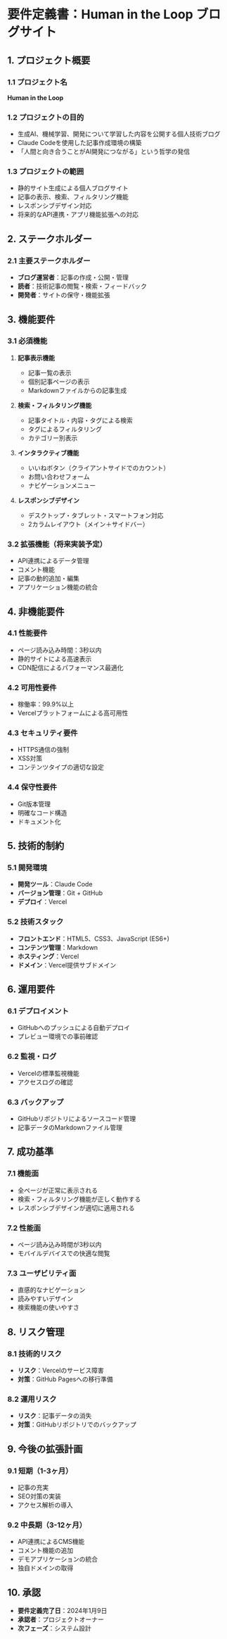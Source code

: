 # 要件定義書：Human in the Loop ブログサイト

## 1. プロジェクト概要

### 1.1 プロジェクト名
**Human in the Loop**

### 1.2 プロジェクトの目的
- 生成AI、機械学習、開発について学習した内容を公開する個人技術ブログ
- Claude Codeを使用した記事作成環境の構築
- 「人間と向き合うことがAI開発につながる」という哲学の発信

### 1.3 プロジェクトの範囲
- 静的サイト生成による個人ブログサイト
- 記事の表示、検索、フィルタリング機能
- レスポンシブデザイン対応
- 将来的なAPI連携・アプリ機能拡張への対応

## 2. ステークホルダー

### 2.1 主要ステークホルダー
- **ブログ運営者**：記事の作成・公開・管理
- **読者**：技術記事の閲覧・検索・フィードバック
- **開発者**：サイトの保守・機能拡張

## 3. 機能要件

### 3.1 必須機能
1. **記事表示機能**
   - 記事一覧の表示
   - 個別記事ページの表示
   - Markdownファイルからの記事生成

2. **検索・フィルタリング機能**
   - 記事タイトル・内容・タグによる検索
   - タグによるフィルタリング
   - カテゴリー別表示

3. **インタラクティブ機能**
   - いいねボタン（クライアントサイドでのカウント）
   - お問い合わせフォーム
   - ナビゲーションメニュー

4. **レスポンシブデザイン**
   - デスクトップ・タブレット・スマートフォン対応
   - 2カラムレイアウト（メイン＋サイドバー）

### 3.2 拡張機能（将来実装予定）
- API連携によるデータ管理
- コメント機能
- 記事の動的追加・編集
- アプリケーション機能の統合

## 4. 非機能要件

### 4.1 性能要件
- ページ読み込み時間：3秒以内
- 静的サイトによる高速表示
- CDN配信によるパフォーマンス最適化

### 4.2 可用性要件
- 稼働率：99.9%以上
- Vercelプラットフォームによる高可用性

### 4.3 セキュリティ要件
- HTTPS通信の強制
- XSS対策
- コンテンツタイプの適切な設定

### 4.4 保守性要件
- Git版本管理
- 明確なコード構造
- ドキュメント化

## 5. 技術的制約

### 5.1 開発環境
- **開発ツール**：Claude Code
- **バージョン管理**：Git + GitHub
- **デプロイ**：Vercel

### 5.2 技術スタック
- **フロントエンド**：HTML5、CSS3、JavaScript (ES6+)
- **コンテンツ管理**：Markdown
- **ホスティング**：Vercel
- **ドメイン**：Vercel提供サブドメイン

## 6. 運用要件

### 6.1 デプロイメント
- GitHubへのプッシュによる自動デプロイ
- プレビュー環境での事前確認

### 6.2 監視・ログ
- Vercelの標準監視機能
- アクセスログの確認

### 6.3 バックアップ
- GitHubリポジトリによるソースコード管理
- 記事データのMarkdownファイル管理

## 7. 成功基準

### 7.1 機能面
- 全ページが正常に表示される
- 検索・フィルタリング機能が正しく動作する
- レスポンシブデザインが適切に適用される

### 7.2 性能面
- ページ読み込み時間が3秒以内
- モバイルデバイスでの快適な閲覧

### 7.3 ユーザビリティ面
- 直感的なナビゲーション
- 読みやすいデザイン
- 検索機能の使いやすさ

## 8. リスク管理

### 8.1 技術的リスク
- **リスク**：Vercelのサービス障害
- **対策**：GitHub Pagesへの移行準備

### 8.2 運用リスク
- **リスク**：記事データの消失
- **対策**：GitHubリポジトリでのバックアップ

## 9. 今後の拡張計画

### 9.1 短期（1-3ヶ月）
- 記事の充実
- SEO対策の実装
- アクセス解析の導入

### 9.2 中長期（3-12ヶ月）
- API連携によるCMS機能
- コメント機能の追加
- デモアプリケーションの統合
- 独自ドメインの取得

## 10. 承認

- **要件定義完了日**：2024年1月9日
- **承認者**：プロジェクトオーナー
- **次フェーズ**：システム設計
